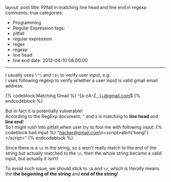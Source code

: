 layout: post
title: Pitfall in matching line head and line end in regexp
comments: true
categories:
  - Programming
  - Regular Expression
tags:
  - pitfall
  - regular expression
  - regex
  - regexp
  - line head
  - line end
date: 2013-04-10 08:00:00
---
I usually uses `\^\` and `\$\` to verify user input, e.g:  
I uses following regexp to verify whether a user input is valid gmail email address:

{% codeblock Matching Gmail %}
^[a-zA-Z_\.]+@gmail.com$
{% endcodeblock %}


But in fact it is potentially vulnerable!  
According to the RegExp document, `^` and `$` is matching to **line head** and **line end**!  
So I might rush into pitfall when user try to fool me with following input:
{% codeblock bad input %}
"hacker@gmail.com\n&lt;script&gt;alert('bang!')&lt;/script&gt;"
{% endcodeblock %}


Since there is a `\n` in the string, so `$` won't really match to the end of the string but actually matched to the `\n`, then the whole string become a valid input, but actually it isn't!

To avoid such issue, we should stick to `\A` and `\z`, which is literally means the **the beginning of the string** and **end of the string**!
